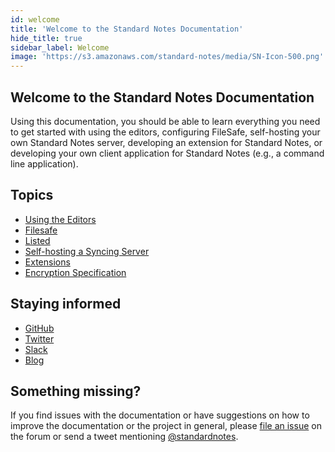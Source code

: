 ```yaml
---
id: welcome
title: 'Welcome to the Standard Notes Documentation'
hide_title: true
sidebar_label: Welcome
image: 'https://s3.amazonaws.com/standard-notes/media/SN-Icon-500.png'
---
```


## Welcome to the Standard Notes Documentation

Using this documentation, you should be able to learn everything you need to get started with using the editors, configuring FileSafe, self-hosting your own Standard Notes server, developing an extension for Standard Notes, or developing your own client application for Standard Notes (e.g., a command line application).

## Topics

- [Using the Editors](/usage)
- [Filesafe](/filesafe/aws)
- [Listed](/listed/creating-a-blog-from-your-notes-with-listed-and-standard-notes)
- [Self-hosting a Syncing Server](/self-hosting/getting-started)
- [Extensions](/extensions/intro)
- [Encryption Specification](/specification/encryption)

## Staying informed

- [GitHub](https://github.com/standardnotes)
- [Twitter](https://twitter.com/standardnotes)
- [Slack](https://standardnotes.org/slack)
- [Blog](https://blog.standardnotes.org)

## Something missing?

If you find issues with the documentation or have suggestions on how to improve the documentation or the project in general, please [file an issue](https://github.com/standardnotes/forum) on the forum or send a tweet mentioning [@standardnotes](https://twitter.com/standardnotes).
